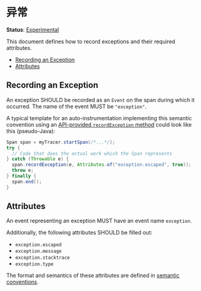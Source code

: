 # 异常

**Status**: [Experimental](../document-status.md)

This document defines how to record exceptions and their required attributes.

<!-- toc -->

- [Recording an Exception](#recording-an-exception)
- [Attributes](#attributes)

<!-- tocstop -->

## Recording an Exception

An exception SHOULD be recorded as an `Event` on the span during which it
occurred. The name of the event MUST be `"exception"`.

A typical template for an auto-instrumentation implementing this semantic
convention using an
[API-provided `recordException` method](api.md#record-exception) could look like
this (pseudo-Java):

```java
Span span = myTracer.startSpan(/*...*/);
try {
  // Code that does the actual work which the Span represents
} catch (Throwable e) {
  span.recordException(e, Attributes.of("exception.escaped", true));
  throw e;
} finally {
  span.end();
}
```

## Attributes

An event representing an exception MUST have an event name `exception`.

Additionally, the following attributes SHOULD be filled out:

- `exception.escaped`
- `exception.message`
- `exception.stacktrace`
- `exception.type`

The format and semantics of these attributes are defined in
[semantic conventions](semantic_conventions/exceptions.md).
